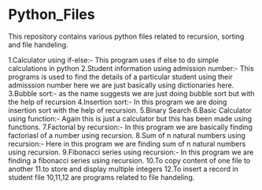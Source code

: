 # Python_Files
This repository contains various python files related to recursion, sorting and file handeling.

1.Calculator using if-else:- This program uses if else to do simple calculations in python
2.Student information using admission number:- This programs is used to find the details of a particular student using their admisssion number here we are just basically using dictionaries here.
3.Bubble sort:- as the name suggests we are just doing bubble sort but with the help of recursion
4.Insertion sort:- In this program we are doing insertion sort with the help of recursion.
5.Binary Search
6.Basic Calculator using function:- Again this is just a calculator but this has been made using functions.
7.Factorial by recursion:- In this program we are basically finding factoriasl of a number using recursion.
8.Sum of n natural numbers using recursion:- Here in this program we are finding sum of n natural numbers using recursion.
9.Fibonacci series using recursion:- In this program we are finding a fibonacci series using recursion.
10.To copy content of one file to another
11.to store and display multiple integers
12.To insert a record in student file
10,11,12 are programs related to file handeling.
